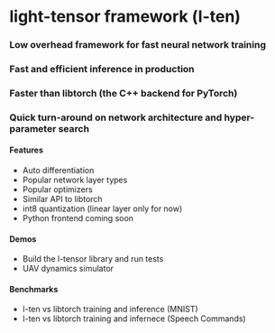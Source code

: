 # light-tensor framework (l-ten)

### Low overhead framework for fast neural network training
### Fast and efficient inference in production
### Faster than libtorch (the C++ backend for PyTorch)
### Quick turn-around on network architecture and hyper-parameter search


#### Features
- Auto differentiation
- Popular network layer types
- Popular optimizers
- Similar API to libtorch
- int8 quantization (linear layer only for now)
- Python frontend coming soon

#### Demos
- Build the l-tensor library and run tests
- UAV dynamics simulator

#### Benchmarks
- l-ten vs libtorch training and inference (MNIST)
- l-ten vs libtorch training and infernece (Speech Commands)
